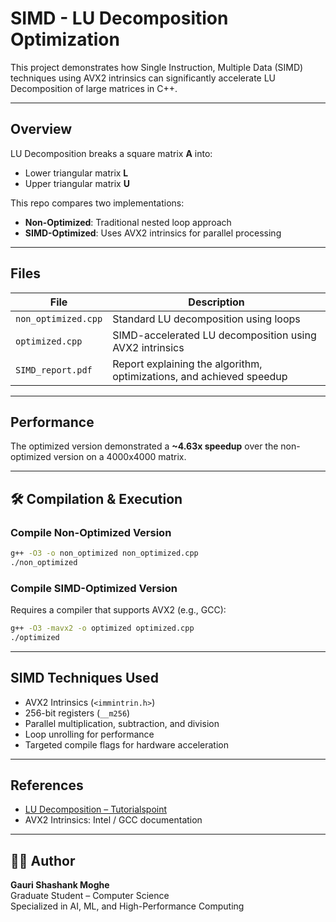 
# SIMD - LU Decomposition Optimization

This project demonstrates how Single Instruction, Multiple Data (SIMD) techniques using AVX2 intrinsics can significantly accelerate LU Decomposition of large matrices in C++.

---

## Overview

LU Decomposition breaks a square matrix **A** into:
- Lower triangular matrix **L**
- Upper triangular matrix **U**

This repo compares two implementations:
- **Non-Optimized**: Traditional nested loop approach
- **SIMD-Optimized**: Uses AVX2 intrinsics for parallel processing

---

## Files

| File                | Description |
|---------------------|-------------|
| `non_optimized.cpp` | Standard LU decomposition using loops |
| `optimized.cpp`     | SIMD-accelerated LU decomposition using AVX2 intrinsics |
| `SIMD_report.pdf`   | Report explaining the algorithm, optimizations, and achieved speedup |

---

## Performance

The optimized version demonstrated a **~4.63x speedup** over the non-optimized version on a 4000x4000 matrix.

---

## 🛠️ Compilation & Execution

### Compile Non-Optimized Version

```bash
g++ -O3 -o non_optimized non_optimized.cpp
./non_optimized
```

### Compile SIMD-Optimized Version

Requires a compiler that supports AVX2 (e.g., GCC):

```bash
g++ -O3 -mavx2 -o optimized optimized.cpp
./optimized
```

---

## SIMD Techniques Used

- AVX2 Intrinsics (`<immintrin.h>`)
- 256-bit registers (`__m256`)
- Parallel multiplication, subtraction, and division
- Loop unrolling for performance
- Targeted compile flags for hardware acceleration

---

## References

- [LU Decomposition – Tutorialspoint](https://www.tutorialspoint.com/cplusplus-program-to-perform-lu-decomposition-of-any-matrix)
- AVX2 Intrinsics: Intel / GCC documentation

---

## 🧑‍💻 Author

**Gauri Shashank Moghe**  
Graduate Student – Computer Science  
Specialized in AI, ML, and High-Performance Computing  
